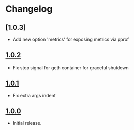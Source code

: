 # Changelog

## [1.0.3]

- Add new option 'metrics' for exposing metrics via pprof

## [1.0.2]

- Fix stop signal for geth container for graceful shutdown

## [1.0.1]

- Fix extra args indent

## [1.0.0]

- Initial release.

[1.0.2]: https://github.com/4ops/terraform-digitalocean-ethereum-geth/releases/tag/v1.0.2
[1.0.1]: https://github.com/4ops/terraform-digitalocean-ethereum-geth/releases/tag/v1.0.1
[1.0.0]: https://github.com/4ops/terraform-digitalocean-ethereum-geth/releases/tag/v1.0.0
